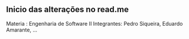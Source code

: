 ## Inicio das alterações no read.me

Materia : Engenharia de Software II
Integrantes: Pedro Siqueira, Eduardo Amarante, ...